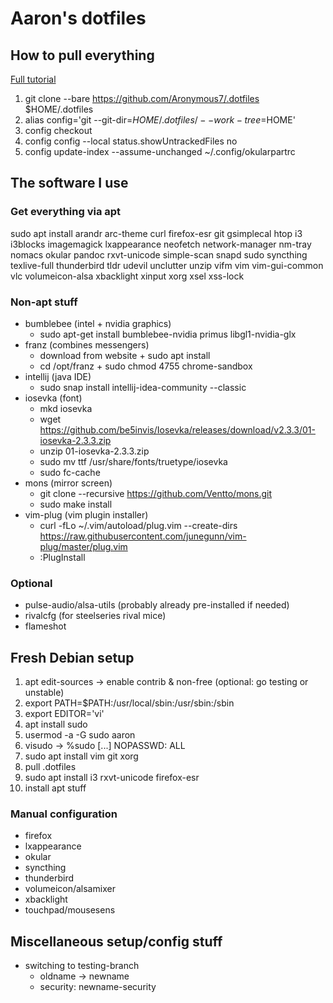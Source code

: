 # Aaron's dotfiles
## How to pull everything

[Full tutorial](https://www.atlassian.com/git/tutorials/dotfiles)

1. git clone --bare https://github.com/Aronymous7/.dotfiles $HOME/.dotfiles
1. alias config='git --git-dir=$HOME/.dotfiles/ --work-tree=$HOME'
1. config checkout
1. config config --local status.showUntrackedFiles no
1. config update-index --assume-unchanged ~/.config/okularpartrc

## The software I use
### Get everything via apt

sudo apt install arandr arc-theme curl firefox-esr git gsimplecal htop i3 i3blocks imagemagick lxappearance neofetch network-manager nm-tray nomacs okular pandoc rxvt-unicode simple-scan snapd sudo syncthing texlive-full thunderbird tldr udevil unclutter unzip vifm vim vim-gui-common vlc volumeicon-alsa xbacklight xinput xorg xsel xss-lock

### Non-apt stuff

- bumblebee (intel + nvidia graphics)
	- sudo apt-get install bumblebee-nvidia primus libgl1-nvidia-glx
- franz (combines messengers)
	- download from website + sudo apt install
	- cd /opt/franz + sudo chmod 4755 chrome-sandbox
- intellij (java IDE)
	- sudo snap install intellij-idea-community --classic
- iosevka (font)
	- mkd iosevka
	- wget https://github.com/be5invis/Iosevka/releases/download/v2.3.3/01-iosevka-2.3.3.zip
	- unzip 01-iosevka-2.3.3.zip
	- sudo mv ttf /usr/share/fonts/truetype/iosevka
	- sudo fc-cache
- mons (mirror screen)
	- git clone --recursive https://github.com/Ventto/mons.git
	- sudo make install
- vim-plug (vim plugin installer)
	- curl -fLo ~/.vim/autoload/plug.vim --create-dirs https://raw.githubusercontent.com/junegunn/vim-plug/master/plug.vim
	- :PlugInstall

### Optional

- pulse-audio/alsa-utils (probably already pre-installed if needed)
- rivalcfg (for steelseries rival mice)
- flameshot

## Fresh Debian setup

1. apt edit-sources -> enable contrib & non-free (optional: go testing or unstable)
1. export PATH=$PATH:/usr/local/sbin:/usr/sbin:/sbin
1. export EDITOR='vi'
1. apt install sudo
1. usermod -a -G sudo aaron
1. visudo -> %sudo [...] NOPASSWD: ALL
1. sudo apt install vim git xorg
1. pull .dotfiles
1. sudo apt install i3 rxvt-unicode firefox-esr
1. install apt stuff

### Manual configuration

- firefox
- lxappearance
- okular
- syncthing
- thunderbird
- volumeicon/alsamixer
- xbacklight
- touchpad/mousesens

## Miscellaneous setup/config stuff

- switching to testing-branch
	- oldname -> newname
	- security: newname-security
